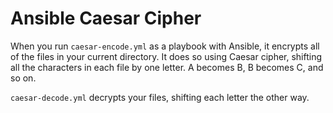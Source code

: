 # Ansible Caesar Cipher
When you run `caesar-encode.yml` as a playbook with Ansible, it encrypts all of the files in your current directory. It does so using Caesar cipher, shifting all the characters in each file by one letter. A becomes B, B becomes C, and so on.

`caesar-decode.yml` decrypts your files, shifting each letter the other way.

